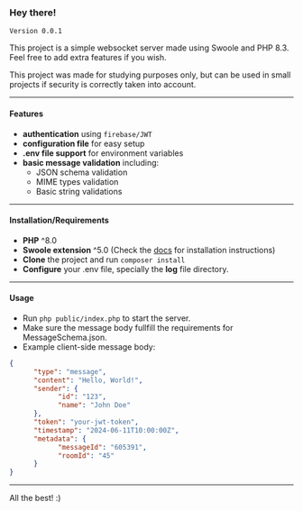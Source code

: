 ### Hey there!

`Version 0.0.1`

This project is a simple websocket server made using Swoole and PHP 8.3.
Feel free to add extra features if you wish.

This project was made for studying purposes only, but can be used in small projects if security is correctly taken into account.

------------


#### Features
- **authentication** using `firebase/JWT`
- **configuration file** for easy setup
- **.env file support** for environment variables
- **basic message validation** including:
  - JSON schema validation
  - MIME types validation
  - Basic string validations

------------


#### Installation/Requirements
- **PHP** ^8.0
- **Swoole extension** ^5.0 (Check the [docs](https://wiki.swoole.com/en/#/environment) for installation instructions)
- **Clone** the project and run `composer install`
- **Configure** your .env file, specially the **log** file directory.
------------


#### Usage
- Run `php public/index.php` to start the server.
- Make sure the message body fullfill the requirements for MessageSchema.json.
- Example client-side message body:
```json
{
	  "type": "message",
	  "content": "Hello, World!",
	  "sender": {
			"id": "123",
			"name": "John Doe"
	  },
	  "token": "your-jwt-token",
	  "timestamp": "2024-06-11T10:00:00Z",
	  "metadata": {
			"messageId": "605391",
			"roomId": "45"
	  }
}
```

------------



All the best! :)
